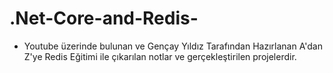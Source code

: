 # .Net-Core-and-Redis-

- Youtube üzerinde bulunan ve Gençay Yıldız Tarafından Hazırlanan A'dan Z'ye Redis Eğitimi ile çıkarılan notlar ve gerçekleştirilen projelerdir. 
